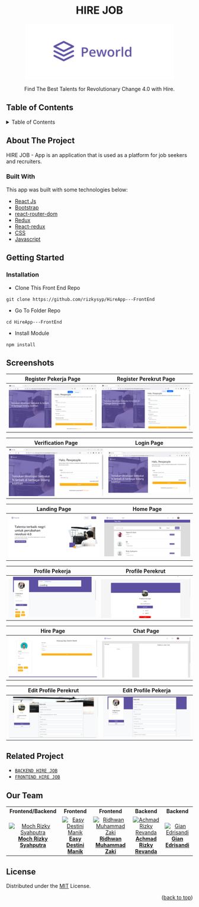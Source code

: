 <h1 align="center">HIRE JOB</h1>

<p align="center">
  <img height="150" src="https://github.com/rizkysyp/HireApp---FrontEnd/blob/master/ss/logo.PNG"  />
</p>
 <p align="center">
    Find The Best Talents for Revolutionary Change 4.0 with Hire.
  </p>

<!-- TABLE OF CONTENTS -->

## Table of Contents

<details>
  <summary>Table of Contents</summary>
  <ol>
    <li>
      <a href="#about-the-project">About The Project</a>
      <ul>
        <li><a href="#built-with">Built with</a></li>
      </ul>
    </li>
    <li>
      <a href="#getting-started">Getting Started</a>
      <ul>
        <li><a href="#installation">Installation</a></li>
      </ul>
    </li>
    <li><a href="#screenshots">Screenshots</a></li>
    <li><a href="#related-project">Related Project</a></li>
    <li><a href="#our-team">Our Team</a></li>
    <li><a href="#license">License</a></li>
  </ol>
</details>

## About The Project

HIRE JOB - App is an application that is used as a platform for job seekers and recruiters.

### Built With

This app was built with some technologies below:

- [React Js](https://reactjs.org)
- [Bootstrap](https://www.npmjs.com/package/bootstrap)
- [react-router-dom](https://www.npmjs.com/package/react-router-dom)
- [Redux](https://www.npmjs.com/package/redux)
- [React-redux](https://www.npmjs.com/package/react-redux)
- [CSS](https://developer.mozilla.org/en-US/docs/Web/CSS?retiredLocale=id)
- [Javascript](https://www.javascript.com/)

<!-- GETTING STARTED -->

## Getting Started

### Installation

- Clone This Front End Repo

```
git clone https://github.com/rizkysyp/HireApp---FrontEnd
```

- Go To Folder Repo

```
cd HireApp---FrontEnd
```

- Install Module

```
npm install
```

## Screenshots

| Register Pekerja Page                                                                                                    | Register Perekrut Page                                                                                                            |
| ---------------------------------------------------------------------------------------------------------------- | ---------------------------------------------------------------------------------------------------------------------------- |
| ![Register](https://github.com/rizkysyp/HireApp---FrontEnd/blob/master/ss/RegisterPekerja.PNG "Register Pekerja Page") | ![Register Perekrut](https://github.com/rizkysyp/HireApp---FrontEnd/blob/master/ss/RegisterPerekrut.PNG "Register Perekrut Page") |

| Verification Page                                                                                              | Login Page                                                                                                         |
| ------------------------------------------------------------------------------------------------------- | ---------------------------------------------------------------------------------------------------------------------------- |
| ![Verification](https://github.com/rizkysyp/HireApp---FrontEnd/blob/master/ss/Verif.PNG "Verification Page") | ![Login](https://github.com/rizkysyp/HireApp---FrontEnd/blob/master/ss/Login.PNG " Login Page") |

| Landing Page | Home Page |
| ------------- | ------------- |
| ![seller](/ss/landing.png?raw=true " ") | ![home](/ss/Home.png?raw=true " ") |

| Profile Pekerja | Profile Perekrut |
| ------------- | ------------- |
| ![profilepekerja](/ss/profilepekerja.png?raw=true " ") | ![profileperekrut](/ss/profileperekrut.png?raw=true " ") |

| Hire Page | Chat Page |
| ------------- | ------------- |
| ![hire](/ss/hire1.png?raw=true " ") | ![chat](/ss/chat.png?raw=true " ") |

| Edit Profile Perekrut | Edit Profile Pekerja |
| ------------- | ------------- |
| ![edit1](/ss/editprofileperekrut.png?raw=true " ") | ![edit2](/ss/editprofilepekerja.png?raw=true " ") |

## Related Project

- [`BACKEND HIRE JOB`](https://github.com/rizkysyp/hireapp-be)
- [`FRONTEND HIRE JOB`](https://github.com/rizkysyp/HireApp---FrontEnd)


## Our Team

<center>
  <table>
    <tr>
      <th>Frontend/Backend</th>
      <th>Frontend</th>
      <th>Frontend</th>
      <th>Backend</th>
      <th>Backend</th>
    </tr>
    <tr>
      <td align="center">
        <a href="https://github.com/rizkysyp/">
          <img width="150" style="background-size: contain;" src="https://avatars.githubusercontent.com/u/68472767?v=4" alt="Moch Rizky Syahputra"><br/>
          <b>Moch Rizky Syahputra</b>
        </a>
      </td>
      <td align="center">
        <a href="https://github.com/easyManik">
          <img width="150" src="https://avatars.githubusercontent.com/u/72480830?v=4" alt="Easy Destini Manik"><br/>
          <b>Easy Destini Manik</b>
        </a>
      </td>
      <td align="center">
        <a href="https://github.com/Rdhwnzaki">
          <img width="150" src="https://avatars.githubusercontent.com/u/114749223?v=4" alt="Ridhwan Muhammad Zaki"><br/>
          <b>Ridhwan Muhammad Zaki</b>
        </a>
      </td>
      <td align="center">
        <a href="https://github.com/RizRev">
          <img width="150" src="https://avatars.githubusercontent.com/u/114935602?v=4" alt="Achmad Rizky Revanda"><br/>
          <b>Achmad Rizky Revanda</b>
        </a>
      </td>
      <td align="center">
        <a href="https://github.com/giansandi025">
          <img width="150" src="https://avatars.githubusercontent.com/u/109684038?v=4" alt="Gian Edrisandi"><br/>
          <b>Gian Edrisandi</b>
        </a>
      </td>
    </tr>
  </table>
</center>

## License

Distributed under the [MIT](/LICENSE) License.

<p align="right">(<a href="#top">back to top</a>)</p>
